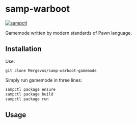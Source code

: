 # samp-warboot

[![sampctl](https://img.shields.io/badge/sampctl-samp--warboot-2f2f2f.svg?style=for-the-badge)](https://github.com/Mergevos/samp-warboot)

Gamemode written by modern standards of Pawn language.

## Installation

Use: 
```git
git clone Mergevos/samp-warboot-gamemode
```

Simply run gamemode in three lines:
```bash
sampctl package ensure
sampctl package build
sampctl package run
```

## Usage

<!--
Write your code documentation or examples here. If your library is documented in
the source code, direct users there. If not, list your API and describe it well
in this section. If your library is passive and has no API, simply omit this
section.
-->